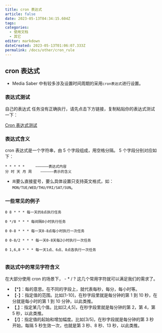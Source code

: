 ```yaml
---
title: cron 表达式
article: false
date: 2023-05-13T04:34:15.604Z
tags:
categories: 
  - 使用文档
  - 其它
editor: markdown
dateCreated: 2023-05-13T01:06:07.333Z
permalink: /docs/other/cron_rule
---
```


## cron 表达式

- Media Saber 中有较多涉及设置时间周期的采用`cron表达式`进行设置。

### 表达式测试

自己的表达式 任务没有正确执行，请先点击下方链接，复制粘贴你的表达式测试一下：

[Cron 表达式测试](https://tool.lu/crontab/)

### 表达式含义

cron 表达式是一个字符串，由 5 个字段组成，用空格分隔。 5 个字段分别对应如下：

```
* * * * *     ——————表达式内容
分 时 天 月 周    ——————表示的含义
```

- `周`要么直接星号，要么具体设置只支持英文格式，如：`MON/TUE/WED/THU/FRI/SAT/SUN`。

### 一些常见的例子

```
0 8 * * * 每一天的8点执行任务

0 */8 * * * 每间隔8小时执行任务

0 0-8 * * * 每一天0-8点每小时执行一次任务

0 0-8/2 * * * 每一天0-8天每2小时执行一次任务

0 1,6,8 * * * 每一天1点、6点、8点各执行一次任务


```

### 表达式中的常见字符含义

在大部分使用 cron 的场景下， - \* / ? 这几个常用字符就可以满足我们的需求了。

- 【\*】：每的意思。在不同的字段上，就代表每秒，每分，每小时等。
- 【-】：指定值的范围。比如[1-10]，在秒字段里就是每分钟的第 1 到 10 秒，在分就是每小时的第 1 到 10 分钟，以此类推。
- 【,】：指定某几个值。比如[2,4,5]，在秒字段里就是每分钟的第 2，第 4，第 5 秒，以此类推。
- 【/】：指定值的起始和增加幅度。比如[3/5]，在秒字段就是每分钟的第 3 秒开始，每隔 5 秒生效一次，也就是第 3 秒、8 秒、13 秒，以此类推。
